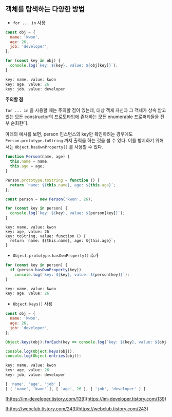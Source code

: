 ## 객체를 탐색하는 다양한 방법

- `for ... in` 사용

```jsx
const obj = {
  name: 'kwon',
  age: 26,
  job: 'developer',
};

for (const key in obj) {
  console.log(`key: ${key}, value: ${obj[key]}`);
}
```

```jsx
key: name, value: kwon
key: age, value: 26
key: job, value: developer
```

**주의할 점**

`for ... in` 을 사용할 때는 주의할 점이 있는데, 대상 객체 자신과 그 객체가 상속 받고 있는 모든 constructor의 프로토타입에 존재하는 모든 enumerable 프로퍼티들을 전부 순회한다.

아래의 예시를 보면, person 인스턴스의 key만 확인하려는 경우에도 `Person.prototype.toString` 까지 출력을 하는 것을 볼 수 있다. 이를 방지하기 위해서는 `Object.hasOwnProperty()` 를 사용할 수 있다.

```jsx
function Person(name, age) {
  this.name = name;
  this.age = age;
}

Person.prototype.toString = function () {
  return `name: ${this.name}, age: ${this.age}`;
};

const person = new Person('kwon', 26);

for (const key in person) {
  console.log(`key: ${key}, value: ${person[key]}`);
}
```

```
key: name, value: kwon
key: age, value: 26
key: toString, value: function () {
  return `name: ${this.name}, age: ${this.age}`;
}
```

- `Object.prototype.hasOwnProperty()` 추가

```jsx
for (const key in person) {
  if (person.hasOwnProperty(key))
    console.log(`key: ${key}, value: ${person[key]}`);
}
```

```jsx
key: name, value: kwon
key: age, value: 26
```

- `Object.keys()` 사용

```jsx
const obj = {
  name: 'kwon',
  age: 26,
  job: 'developer',
};

Object.keys(obj).forEach(key => console.log(`key: ${key}, value: ${obj[key]}`));

console.log(Object.keys(obj));
console.log(Object.entries(obj));
```

```jsx
key: name, value: kwon
key: age, value: 26
key: job, value: developer

[ 'name', 'age', 'job' ]
[ [ 'name', 'kwon' ], [ 'age', 26 ], [ 'job', 'developer' ] ]
```

[https://im-developer.tistory.com/139](https://im-developer.tistory.com/139)

[https://webclub.tistory.com/243](https://webclub.tistory.com/243)

